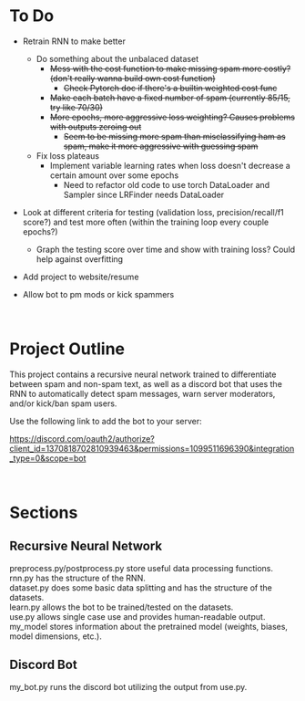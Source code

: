 # To Do
- Retrain RNN to make better
    - Do something about the unbalaced dataset  
        - ~~Mess with the cost function to make missing spam more costly? (don't really wanna build own cost function)~~  
            - ~~Check Pytorch doc if there's a builtin weighted cost func~~  
        - ~~Make each batch have a fixed number of spam (currently 85/15, try like 70/30)~~  
        - ~~More epochs, more aggressive loss weighting? Causes problems with outputs zeroing out~~  
            - ~~Seem to be missing more spam than misclassifying ham as spam, make it more aggressive with guessing spam~~  
    - Fix loss plateaus
        - Implement variable learning rates when loss doesn't decrease a certain amount over some epochs
            - Need to refactor old code to use torch DataLoader and Sampler since LRFinder needs DataLoader

- Look at different criteria for testing (validation loss, precision/recall/f1 score?) and test more often (within the training loop every couple epochs?)  
    - Graph the testing score over time and show with training loss? Could help against overfitting
- Add project to website/resume  
- Allow bot to pm mods or kick spammers  

<br>

# Project Outline
This project contains a recursive neural network trained to differentiate between spam and non-spam text,
as well as a discord bot that uses the RNN to automatically detect spam messages, warn server moderators,
and/or kick/ban spam users.

Use the following link to add the bot to your server:

https://discord.com/oauth2/authorize?client_id=1370818702810939463&permissions=1099511696390&integration_type=0&scope=bot

<br>

# Sections
## Recursive Neural Network
preprocess.py/postprocess.py store useful data processing functions.  
rnn.py has the structure of the RNN.  
dataset.py does some basic data splitting and has the structure of the datasets.  
learn.py allows the bot to be trained/tested on the datasets.  
use.py allows single case use and provides human-readable output.  
my_model stores information about the pretrained model (weights, biases, model dimensions, etc.).  
## Discord Bot
my_bot.py runs the discord bot utilizing the output from use.py.  